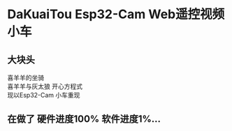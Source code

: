 # DaKuaiTou  Esp32-Cam Web遥控视频小车
## 大块头
喜羊羊的坐骑  
喜羊羊与灰太狼 开心方程式  
现以Esp32-Cam 小车重现
## 在做了 硬件进度100% 软件进度1%...